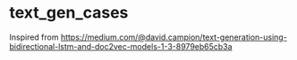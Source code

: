 # text_gen_cases
Inspired from https://medium.com/@david.campion/text-generation-using-bidirectional-lstm-and-doc2vec-models-1-3-8979eb65cb3a
